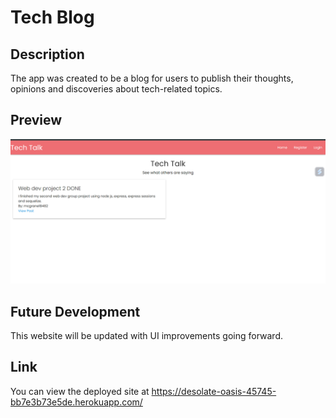 # Tech Blog

## Description
The app was created to be a blog for users to publish their thoughts, opinions and discoveries about tech-related topics.

## Preview
<img src="./public/images/tech_talk_screenshot.png">

## Future Development
This website will be updated with UI improvements going forward.

## Link

You can view the deployed site at https://desolate-oasis-45745-bb7e3b73e5de.herokuapp.com/ 